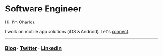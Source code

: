 # Software Engineer

Hi. I'm Charles.

I work on mobile app solutions (iOS & Android). Let's [connect](https://twitter.com/charlesmuchene).

---
### [Blog](https://charlesmuchene.com) · [Twitter](https://twitter.com/charlesmuchene) · [LinkedIn](https://www.linkedin.com/in/charlesmuchene/)

